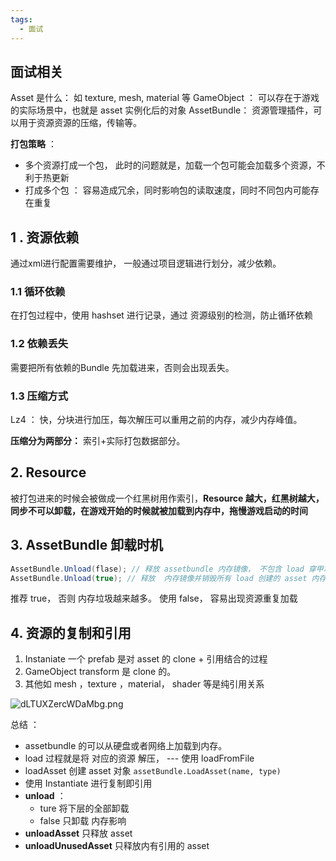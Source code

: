 ```yaml
---
tags:
  - 面试
---
```

## 面试相关

Asset 是什么： 如 texture, mesh, material 等 
GameObject ： 可以存在于游戏的实际场景中，也就是 asset 实例化后的对象 
AssetBundle： 资源管理插件，可以用于资源资源的压缩，传输等。

**打包策略** ： 
- 多个资源打成一个包， 此时的问题就是，加载一个包可能会加载多个资源，不利于热更新
- 打成多个包 ： 容易造成冗余，同时影响包的读取速度，同时不同包内可能存在重复


## 1 . 资源依赖

通过xml进行配置需要维护， 一般通过项目逻辑进行划分，减少依赖。

### 1.1 循环依赖

在打包过程中，使用 hashset 进行记录，通过 资源级别的检测，防止循环依赖

### 1.2 依赖丢失

需要把所有依赖的Bundle 先加载进来，否则会出现丢失。

### 1.3 压缩方式

Lz4 ： 快，分块进行加压，每次解压可以重用之前的内存，减少内存峰值。

**压缩分为两部分：** 索引+实际打包数据部分。

## 2. Resource

被打包进来的时候会被做成一个红黑树用作索引，**Resource 越大，红黑树越大， 同步不可以卸载，在游戏开始的时候就被加载到内存中，拖慢游戏启动的时间**

## 3. AssetBundle 卸载时机

```c#
AssetBundle.Unload(flase); // 释放 assetbundle 内存镜像， 不包含 load 穿甲拿到 asset 内存对象
AssetBundle.Unload(true); // 释放  内存镜像并销毁所有 load 创建的 asset 内存对象
```

推荐 true， 否则 内存垃圾越来越多。
使用 false， 容易出现资源重复加载

## 4. 资源的复制和引用

1. Instaniate 一个 prefab  是对 asset 的 clone + 引用结合的过程  
2. GameObject transform 是 clone 的。
3. 其他如 mesh ，texture ，material， shader 等是纯引用关系


![dLTUXZercWDaMbg.png](https://s2.loli.net/2024/08/14/dLTUXZercWDaMbg.png)


总结 ： 
- assetbundle 的可以从硬盘或者网络上加载到内存。
- load 过程就是将 对应的资源 解压， --- 使用 loadFromFile
- loadAsset 创建 asset 对象 `assetBundle.LoadAsset(name, type)`
- 使用 Instantiate 进行复制即引用
- **unload** ：
	- ture 将下层的全部卸载
	- false 只卸载 内存影响
- **unloadAsset** 只释放 asset
- **unloadUnusedAsset** 只释放内有引用的 asset



